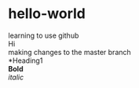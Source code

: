 # hello-world  
learning to use github  
Hi  
making changes to the master branch  
*Heading1  
**Bold**  
*italic*  
